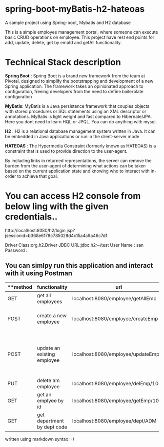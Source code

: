 # spring-boot-myBatis-h2-hateoas
A sample project using Spring-boot, Mybatis and H2 database

This is a simple employee management portal, where someone can execute basic CRUD operations on employee.
This project have rest end points for add, update, delete, get by empId and getAll functionality.

# Technical Stack description

**Spring Boot** : Spring Boot is a brand new framework from the team at Pivotal, designed to simplify the bootstrapping and development of a new Spring application. The framework takes an opinionated approach to configuration, freeing developers from the need to define boilerplate configuration

**MyBatis**: MyBatis is a Java persistence framework that couples objects with stored procedures or SQL statements using an XML descriptor or annotations.
MyBatis is light weight and fast compared to Hibernate/JPA. Here you dont need to learn HQL or JPQL. You can do anything with mysql.

**H2** : H2 is a relational database management system written in Java. It can be embedded in Java applications or run in the client-server mode

**HATEOAS** : The Hypermedia Constraint (formerly known as HATEOAS) is a constraint that is used to provide direction to the user-agent.

By including links in returned representations, the server can remove the burden from the user-agent of determining what actions can be taken based on the current application state and knowing who to interact with in-order to achieve that goal.

# You can access H2 console from below ling with the given credentials..

http://localhost:8080/h2/login.jsp?jsessionid=b368e6178c785028d4c15a4a9a46c7d1

Driver Class:org.h2.Driver
JDBC URL:jdbc:h2:~/test
User Name : san
Password :


## You can simlpy run this application and interact with it using Postman

                                 
| **method  	| functionality |  url	|   request body**	|  
|---	|---   |--- 	|---	|
|  GET 	| get all employees | localhost:8080/employee/getAllEmp 	| N/A  	| 
|  POST	| create a new employee  | localhost:8080/employee/createEmp	|{"name": "Srinibas", "deptCode": "DBA","passportNo": "E123876"}|   
|  POST | update an existing employee	|  localhost:8080/employee/updateEmp 	|{ "name": "Haneef_seikh", "empId": 1001,"deptCode": "ADM", "passportNo": "E1234567"}|   
|PUT|delete am employee|localhost:8080/employee/delEmp/1002|N/A|
|GET|get an emplyee by id|localhost:8080/employee/getEmp/1003|N/A|
|GET|get department by dept code|localhost:8080/employee/dept/ADM|N/A|



written using markdown syntax :-)
